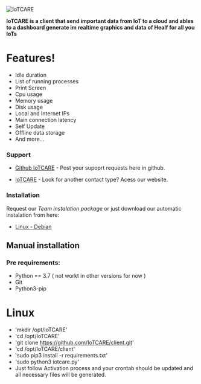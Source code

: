 ![IoTCARE](https://iotcare.com.br/logo350x145.png)


**IoTCARE is a client that send important data from IoT to a cloud and ables to a dashboard generate im realtime graphics and data of Healf for all you IoTs**



# Features!

  - Idle duration
  - List of running processes
  - Print Screen
  - Cpu usage
  - Memory usage
  - Disk usage
  - Local and Internet IPs
  - Main connection latency
  - Self Update
  - Offline data storage
  - And more...


### Support

* [Github IoTCARE](https://github.com/IoTCARE/client/issues) - Post your supoprt requests here in github.

* [IoTCARE](https://iotcare.com.br) - Look for another contact type? Acess our website.

### Installation

Request our *Team instalation package* or just download our automatic instalation from here:
  - [Linux - Debian](https://iotcare.com.br/linux_debian_install.sh)

## Manual installation
### Pre requirements:
  - Python == 3.7 ( not workt in other versions for now )
  - Git
  - Python3-pip

# Linux
  - 'mkdir /opt/IoTCARE'
  - 'cd /opt/IoTCARE'
  - 'git clone https://github.com/IoTCARE/client.git'
  - 'cd /opt/IoTCARE/client'
  - 'sudo pip3 install -r requirements.txt'
  - 'sudo python3 iotcare.py'
  - Just follow Activation process and your crontab should be updated and all necessary files will be generated.
